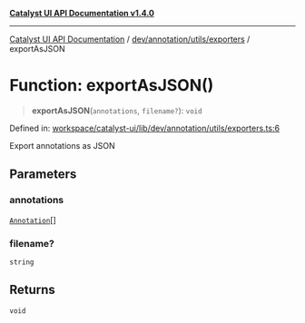 [**Catalyst UI API Documentation v1.4.0**](../../../../../README.md)

---

[Catalyst UI API Documentation](../../../../../README.md) / [dev/annotation/utils/exporters](../README.md) / exportAsJSON

# Function: exportAsJSON()

> **exportAsJSON**(`annotations`, `filename?`): `void`

Defined in: [workspace/catalyst-ui/lib/dev/annotation/utils/exporters.ts:6](https://github.com/TheBranchDriftCatalyst/catalyst-ui/blob/main/lib/dev/annotation/utils/exporters.ts#L6)

Export annotations as JSON

## Parameters

### annotations

[`Annotation`](../../../../context/AnnotationContext/interfaces/Annotation.md)[]

### filename?

`string`

## Returns

`void`
